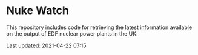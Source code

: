# Nuke Watch

This repository includes code for retrieving the latest information available on the output of EDF nuclear power plants in the UK.

Last updated: 2021-04-22 07:15